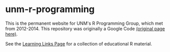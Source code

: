 # unm-r-programming

This is the permanent website for UNM's R Programming Group, which met from 2012-2014. 
This repository was originally a Google Code [(original page here)](https://code.google.com/p/unm-r-programming).

See the [Learning Links Page](https://github.com/helmingstay/unm-r-programming/blob/master/wiki/LearningLinks.md) for a collection of educational R material.
